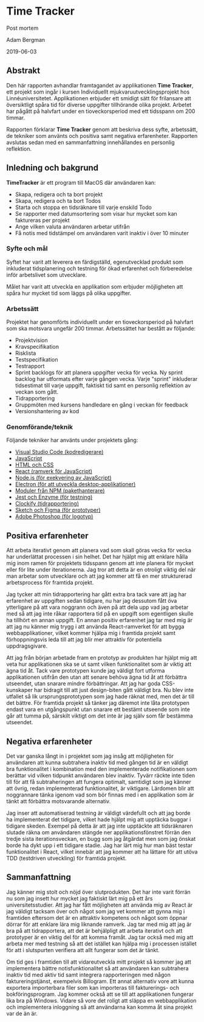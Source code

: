 # Time Tracker

Post mortem

Adam Bergman

2019-06-03

## Abstrakt

Den här rapporten avhandlar framtagandet av applikationen **Time Tracker**, ett projekt som ingår i kursen Individuellt mjukvaruutvecklingsprojekt hos Linnéuniversitetet. Applikationen erbjuder ett smidigt sätt för frilansare att översiktligt spåra tid för diverse uppgifter tillhörande olika projekt. Arbetet har pågått på halvfart under en tioveckorsperiod med ett tidsspann om 200 timmar.

Rapporten förklarar **Time Tracker** genom att beskriva dess syfte, arbetssätt, de tekniker som använts och positiva samt negativa erfarenheter. Rapporten avslutas sedan med en sammanfattning innehållandes en personlig reflektion.


## Inledning och bakgrund

**TimeTracker** är ett program till MacOS där användaren kan:

* Skapa, redigera och ta bort projekt
* Skapa, redigera och ta bort Todos
* Starta och stoppa en tidsräknare till varje enskild Todo
* Se rapporter med datumsortering som visar hur mycket som kan faktureras per projekt
* Ange vilken valuta användaren arbetar utifrån
* Få notis med tidstämpel om användaren varit inaktiv i över 10 minuter

### Syfte och mål

Syftet har varit att leverera en färdigställd, egenutvecklad produkt som inkluderat tidsplanering och testning för ökad erfarenhet och förberedelse inför arbetslivet som utvecklare.

Målet har varit att utveckla en applikation som erbjuder möjligheten att spåra hur mycket tid som läggs på olika uppgifter.

### Arbetssätt

Projektet har genomförts individuellt under en tioveckorsperiod på halvfart som ska motsvara ungefär 200 timmar. Arbetssättet har bestått av följande:

* Projektvision
* Kravspecifikation
* Risklista
* Testspecifikation
* Testrapport
* Sprint backlogs för att planera uppgifter vecka för vecka. Ny sprint backlog har utformats efter varje gången vecka. Varje "sprint" inkluderar tidsestimat till varje uppgift, faktiskt tid samt en personlig reflektion av veckan som gått.
* Tidrapportering
* Gruppmöten med kursens handledare en gång i veckan för feedback
* Versionshantering av kod

### Genomförande/teknik

Följande tekniker har använts under projektets gång:

* [Visual Studio Code (kodredigerare)](https://code.visualstudio.com/)
* [JavaScript](https://developer.mozilla.org/sv-SE/docs/Web/JavaScript)
* [HTML och CSS](https://www.w3schools.com/html/html_css.asp)
* [React (ramverk för JavaScript)](https://reactjs.org/)
* [Node.js (för exekvering av JavaScript)](https://nodejs.org/en/)
* [Electron (för att utveckla desktop-applikationer)](https://electronjs.org/)
* [Moduler från NPM (pakethanterare)](https://www.npmjs.com/)
* [Jest och Enzyme (för testning)](https://airbnb.io/enzyme/docs/guides/jest.html)
* [Clockify (tidrapportering)](https://clockify.me/)
* [Sketch och Figma (för prototyper)](https://www.figma.com/figma-vs-sketch/)
* [Adobe Photoshop (för logotyp)](https://www.adobe.com/se/products/photoshop.html)

## Positiva erfarenheter

Att arbeta iterativt genom att planera vad som skall göras vecka för vecka har underlättat processen i sin helhet. Det har hjälpt mig att enklare hålla mig inom ramen för projektets tidsspann genom att inte planera för mycket eller för lite under iterationerna. Jag tror att detta är en otroligt viktig del när man arbetar som utvecklare och att jag kommer att få en mer strukturerad arbetsprocess för framtida projekt.

Jag tycker att min tidrapportering har gått extra bra tack vare att jag har erfarenhet av uppgiften sedan tidigare, nu har jag dessutom fått öva ytterligare på att vara noggrann och även på att dela upp vad jag arbetar med så att jag inte råkar rapportera tid på en uppgift som egentligen skulle ha tillhört en annan uppgift. En annan positiv erfarenhet jag tar med mig är att jag nu känner mig trygg i att använda React-ramverket för att bygga webbapplikationer, vilket kommer hjälpa mig i framtida projekt samt förhoppningsvis leda till att jag blir mer attraktiv för potentiella uppdragsgivare.

Att jag från början arbetade fram en prototyp av produkten har hjälpt mig att veta hur applikationen ska se ut samt vilken funktionalitet som är viktig att ägna tid åt. Tack vare prototypen kunde jag väldigt fort utforma applikationen utifrån den utan att senare behöva ägna tid åt att förbättra utseendet, utan snarare mindre förbättringar. Att jag har goda CSS-kunskaper har bidragit till att just design-biten gått väldigt bra. Nu blev inte utfallet så lik ursprungsprototypen som jag hade räknat med, men det är till det bättre. För framtida projekt så tänker jag däremot inte låta prototypen endast vara en utgångspunkt utan snarare ett bestämt utseende som inte går att tumma på, särskilt viktigt om det inte är jag själv som får bestämma utseendet.

## Negativa erfarenheter

Det var ganska långt in i projektet som jag insåg att möjligheten för användaren att kunna subtrahera inaktiv tid med gången tid är en väldigt bra funktionalitet i kombination med den implementerade notifikationen som berättar vid vilken tidpunkt användaren blev inaktiv. Tyvärr räckte inte tiden till för att få subtraheringen att fungera optimalt, samtidigt som jag känner att övrig, redan implementerad funktionalitet, är viktigare. Lärdomen blir att noggrannare tänka igenom vad som bör finnas med i en applikation som är tänkt att förbättra motsvarande alternativ.

Jag inser att automatiserad testning är väldigt värdefullt och att jag borde ha implementerat det tidigare, vilket hade hjälpt mig att upptäcka buggar i tidigare skeden. Exempel på detta är att jag inte upptäckte att tidsräknaren slutade räkna om användaren stängde ner applikationsfönstret förrän den tredje sista iterationsveckan, en bugg som jag åtgärdat men som jag önskat borde ha dykt upp i ett tidigare stadie. Jag har lärt mig hur man bäst testar funktionalitet i React, vilket innebär att jag kommer att ha lättare för att utöva TDD (testdriven utveckling) för framtida projekt.

## Sammanfattning

Jag känner mig stolt och nöjd över slutprodukten. Det har inte varit förrän nu som jag insett hur mycket jag faktiskt lärt mig på ett års universitetsstudier. Att jag har fått möjligheten att använda mig av React är jag väldigt tacksam över och något som jag vet kommer att gynna mig i framtiden eftersom det är en attraktiv kompetens och något som öppnar dörrar för att enklare lära mig liknande ramverk. Jag tar med mig att jag är bra på att tidrapportera, att det är behjälpligt att arbeta iterativt och att prototyper är en viktig del för att komma framåt. Jag tar också med mig att arbeta mer med testning så att det istället kan hjälpa mig i processen istället för att i slutspurten verifiera att allt fungerar som det är tänkt.

Om tid ges i framtiden till att vidareutveckla mitt projekt så kommer jag att implementera bättre notisfunktionalitet så att användaren kan subtrahera inaktiv tid med aktiv tid samt integrera rapporteringen med någon faktureringstjänst, exempelvis Billogram. Ett annat alternativ vore att kunna exportera importerbara filer som kan importeras till fakturerings- och bokföringsprogram. Jag kommer också att se till att applikationen fungerar lika bra på Windows. Vidare så vore det roligt att släppa en webbapplikation och implementera inloggning så att användarna kan komma åt sina projekt var de än är.
